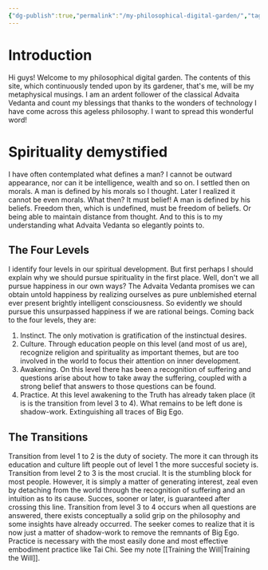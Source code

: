 ```yaml
---
{"dg-publish":true,"permalink":"/my-philosophical-digital-garden/","tags":["gardenEntry"]}
---
```



# Introduction
Hi guys! Welcome to my philosophical digital garden. The contents of this site, which continuously tended upon by its gardener, that's me, will be my metaphysical musings. I am an ardent follower of the classical Advaita Vedanta and count my blessings that thanks to the wonders of technology I have come across this ageless philosophy.
I want to spread this wonderful word!

# Spirituality demystified
I have often contemplated what defines a man? I cannot be outward appearance, nor can it be intelligence, wealth and so on. I settled then on morals. A man is defined by his morals so I thought. Later I realized it cannot be even morals. What then? It must belief! A man is defined by his beliefs. Freedom then, which is undefined, must be freedom of beliefs. Or being able to maintain distance from thought. And to this is to my understanding what Advaita Vedanta so elegantly points to.

## The Four Levels
I identify four levels in our spiritual development. But first perhaps I should explain why we should pursue spirituality in the first place. Well, don't we all pursue happiness in our own ways? The Advaita Vedanta promises we can obtain untold happiness by realizing ourselves as pure unblemished eternal ever present brightly intelligent consciousness.
So evidently we should pursue this unsurpassed happiness if we are rational beings.
Coming back to the four levels, they are:
1. Instinct. The only motivation is gratification of the instinctual desires.
2. Culture. Through education people on this level (and most of us are), recognize religion and spirituality as important themes, but are too involved in the world to focus their attention on inner development.
3. Awakening. On this level there has been a recognition of suffering and questions arise about how to take away the suffering, coupled with a strong belief that answers to those questions can be found.
4. Practice. At this level awakening to the Truth has already taken place (it is is the transition from level 3 to 4). What remains to be left done is shadow-work. Extinguishing all traces of Big Ego. 

## The Transitions

Transition from level 1 to 2 is the duty of society. The more it can through its education and culture lift people out of level 1 the more succesful society is.
Transition from level 2 to 3 is the most crucial. It is the stumbling block for most people. However, it is simply a matter of generating interest, zeal even by detaching from the world through the recognition of suffering and an intuition as to its cause. Succes, sooner or later, is guaranteed after crossing this line.
Transition from level 3 to 4 occurs when all questions are answered, there exists conceptually a solid grip on the philosophy and some insights have already occurred. The seeker comes to realize that it is now just a matter of shadow-work to remove the remnants of Big Ego. Practice is necessary with the most easily done and most effective embodiment practice like Tai Chi. See my note [[Training the Will\|Training the Will]].